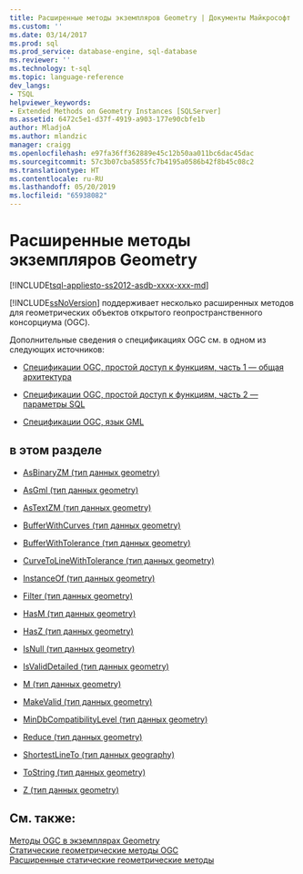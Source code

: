 ```yaml
---
title: Расширенные методы экземпляров Geometry | Документы Майкрософт
ms.custom: ''
ms.date: 03/14/2017
ms.prod: sql
ms.prod_service: database-engine, sql-database
ms.reviewer: ''
ms.technology: t-sql
ms.topic: language-reference
dev_langs:
- TSQL
helpviewer_keywords:
- Extended Methods on Geometry Instances [SQLServer]
ms.assetid: 6472c5e1-d37f-4919-a903-177e90cbfe1b
author: MladjoA
ms.author: mlandzic
manager: craigg
ms.openlocfilehash: e97fa36ff362889e45c12b50aa011bc6dac45dac
ms.sourcegitcommit: 57c3b07cba5855fc7b4195a0586b42f8b45c08c2
ms.translationtype: HT
ms.contentlocale: ru-RU
ms.lasthandoff: 05/20/2019
ms.locfileid: "65938082"
---
```

# <a name="extended-methods-on-geometry-instances"></a>Расширенные методы экземпляров Geometry
[!INCLUDE[tsql-appliesto-ss2012-asdb-xxxx-xxx-md](../../includes/tsql-appliesto-ss2012-asdb-xxxx-xxx-md.md)]

  [!INCLUDE[ssNoVersion](../../includes/ssnoversion-md.md)] поддерживает несколько расширенных методов для геометрических объектов открытого геопространственного консорциума (OGC).  
  
 Дополнительные сведения о спецификациях OGC см. в одном из следующих источников:  
  
-   [Спецификации OGC, простой доступ к функциям, часть 1 — общая архитектура](https://go.microsoft.com/fwlink/?LinkId=93627)  
  
-   [Спецификации OGC, простой доступ к функциям, часть 2 — параметры SQL](https://go.microsoft.com/fwlink/?LinkId=93628)  
  
-   [Спецификации OGC, язык GML](https://go.microsoft.com/fwlink/?LinkId=93629)  
  
## <a name="in-this-section"></a>в этом разделе  
  
-   [AsBinaryZM (тип данных geometry)](../../t-sql/spatial-geometry/asbinaryzm-geometry-datatype.md)  
  
-   [AsGml (тип данных geometry)](../../t-sql/spatial-geometry/asgml-geometry-data-type.md)  
  
-   [AsTextZM (тип данных geometry)](../../t-sql/spatial-geometry/astextzm-geometry-data-type.md)  
  
-   [BufferWithCurves (тип данных geometry)](../../t-sql/spatial-geometry/bufferwithcurves-geometry-data-type.md)  
  
-   [BufferWithTolerance (тип данных geometry)](../../t-sql/spatial-geometry/bufferwithtolerance-geometry-data-type.md)  
  
-   [CurveToLineWithTolerance (тип данных geometry)](../../t-sql/spatial-geometry/curvetolinewithtolerance-geometry-data-type.md)  
  
-   [InstanceOf (тип данных geometry)](../../t-sql/spatial-geometry/instanceof-geometry-data-type.md)  
  
-   [Filter (тип данных geometry)](../../t-sql/spatial-geometry/filter-geometry-data-type.md)  
  
-   [HasM (тип данных geometry)](../../t-sql/spatial-geometry/hasm-geometry-datatype.md)  
  
-   [HasZ (тип данных geometry)](../../t-sql/spatial-geometry/hasz-geometry-datatype.md)  
  
-   [IsNull (тип данных geometry)](../../t-sql/spatial-geometry/isnull-geometry-data-type.md)  
  
-   [IsValidDetailed (тип данных geometry)](../../t-sql/spatial-geometry/isvaliddetailed-geometry-datatype.md)  
  
-   [M (тип данных geometry)](../../t-sql/spatial-geometry/m-geometry-data-type.md)  
  
-   [MakeValid (тип данных geometry)](../../t-sql/spatial-geometry/makevalid-geometry-data-type.md)  
  
-   [MinDbCompatibilityLevel (тип данных geometry)](../../t-sql/spatial-geometry/mindbcompatibilitylevel-geometry-data-type.md)  
  
-   [Reduce (тип данных geometry)](../../t-sql/spatial-geometry/reduce-geometry-data-type.md)  
  
-   [ShortestLineTo (тип данных geography)](../../t-sql/spatial-geography/shortestlineto-geography-data-type.md)  
  
-   [ToString (тип данных geometry)](../../t-sql/spatial-geometry/tostring-geometry-data-type.md)  
  
-   [Z (тип данных geometry)](../../t-sql/spatial-geometry/z-geometry-data-type.md)  
  
## <a name="see-also"></a>См. также:  
 [Методы OGC в экземплярах Geometry](../../t-sql/spatial-geometry/ogc-methods-on-geometry-instances.md)   
 [Статические геометрические методы OGC](../../t-sql/spatial-geometry/ogc-static-geometry-methods.md)   
 [Расширенные статические геометрические методы](../../t-sql/spatial-geometry/extended-static-geometry-methods.md)  
  
  
